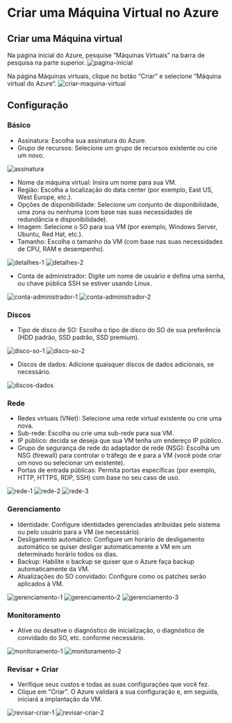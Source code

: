 # Criar uma Máquina Virtual no Azure

## Criar uma Máquina virtual

Na página inicial do Azure, pesquise “Máquinas Virtuais” na barra de pesquisa na parte superior.
![pagina-inicial](./images/pagina-inicial.png)

Na página Máquinas virtuais, clique no botão “Criar” e selecione “Máquina virtual do Azure”.
![criar-maquina-virtual](./images/criar-maquina-virtual.png)

## Configuração

### Básico

- Assinatura: Escolha sua assinatura do Azure.
- Grupo de recursos: Selecione um grupo de recursos existente ou crie um novo.

![assinatura](./images/assinatura.png)

- Nome da máquina virtual: Insira um nome para sua VM.
- Região: Escolha a localização do data center (por exemplo, East US, West Europe, etc.).
- Opções de disponibilidade: Selecione um conjunto de disponibilidade, uma zona ou nenhuma (com base nas suas necessidades de redundância e disponibilidade).
- Imagem: Selecione o SO para sua VM (por exemplo, Windows Server, Ubuntu, Red Hat, etc.).
- Tamanho: Escolha o tamanho da VM (com base nas suas necessidades de CPU, RAM e desempenho).

![detalhes-1](./images/detalhes-1.png)
![detalhes-2](./images/detalhes-2.png)

- Conta de administrador: Digite um nome de usuário e defina uma senha, ou chave pública SSH se estiver usando Linux.

![conta-administrador-1](./images/conta-administrador-1.png)
![conta-administrador-2](./images/conta-administrador-2.png)

### Discos

- Tipo de disco de SO: Escolha o tipo de disco do SO de sua preferência (HDD padrão, SSD padrão, SSD premium).

![disco-so-1](./images/disco-so-1.png)
![disco-so-2](./images/disco-so-2.png)

- Discos de dados: Adicione quaisquer discos de dados adicionais, se necessário.

![discos-dados](./images/discos-dados.png)

### Rede

- Redes virtuais (VNet): Selecione uma rede virtual existente ou crie uma nova.
- Sub-rede: Escolha ou crie uma sub-rede para sua VM.
- IP público: decida se deseja que sua VM tenha um endereço IP público.
- Grupo de segurança de rede do adaptador de rede (NSG): Escolha um NSG (firewall) para controlar o tráfego de e para a VM (você pode criar um novo ou selecionar um existente).
- Portas de entrada públicas: Permita portas específicas (por exemplo, HTTP, HTTPS, RDP, SSH) com base no seu caso de uso.

![rede-1](./images/rede-1.png)
![rede-2](./images/rede-2.png)
![rede-3](./images/rede-3.png)

### Gerenciamento

- Identidade: Configure identidades gerenciadas atribuídas pelo sistema ou pelo usuário para a VM (se necessário).
- Desligamento automático: Configure um horário de desligamento automático se quiser desligar automaticamente a VM em um determinado horário todos os dias.
- Backup: Habilite o backup se quiser que o Azure faça backup automaticamente da VM.
- Atualizações do SO convidado: Configure como os patches serão aplicados à VM.

![gerenciamento-1](./images/gerenciamento-1.png)
![gerenciamento-2](./images/gerenciamento-2.png)
![gerenciamento-3](./images/gerenciamento-3.png)

### Monitoramento

- Ative ou desative o diagnóstico de inicialização, o diagnóstico de convidado do SO, etc. conforme necessário.

![monitoramento-1](./images/monitoramento-1.png)
![monitoramento-2](./images/monitoramento-2.png)

### Revisar + Criar

- Verifique seus custos e todas as suas configurações que você fez.
- Clique em "Criar". O Azure validará a sua configuração e, em seguida, iniciará a implantação da VM.

![revisar-criar-1](./images/revisar-criar-1.png)
![revisar-criar-2](./images/revisar-criar-2.png)
